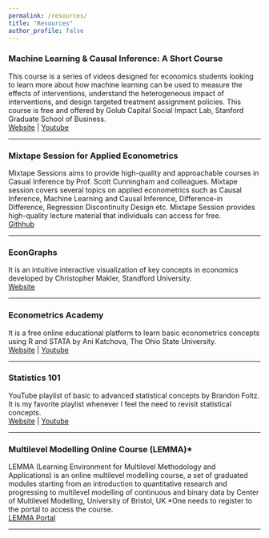 ```yaml
---
permalink: /resources/
title: "Resources"
author_profile: false
---
```


### Machine Learning & Causal Inference: A Short Course
This course is a series of videos designed for economics students looking to learn more about how machine learning can be used to measure the effects of interventions, understand the heterogeneous impact of interventions, and design targeted treatment assignment policies. This course is free and offered by Golub Capital Social Impact Lab, Stanford Graduate School of Business. \
[Website](https://www.gsb.stanford.edu/faculty-research/labs-initiatives/sil/research/methods/ai-machine-learning/short-course) | [Youtube](https://youtube.com/playlist?list=PLxq_lXOUlvQAoWZEqhRqHNezS30lI49G-&si=yEJmsdznXXnnvlP6)

---

### Mixtape Session for Applied Econometrics
Mixtape Sessions aims to provide high-quality and approachable courses in Casual Inference by Prof. Scott Cunningham and colleagues. Mixtape session covers several topics on applied econometrics such as Causal Inference, Machine Learning and Causal Inference, Difference-in Difference, Regression Discontinuity Design etc. Mixtape Session provides high-quality lecture material that individuals can access for free.\
[Githhub](https://github.com/Mixtape-Sessions/)

---

### EconGraphs
It is an intuitive interactive visualization of key concepts in economics developed by Christopher Makler, Standford University.\
[Website](http://www.econgraphs.org)

--- 

### Econometrics Academy
It is a free online educational platform to learn basic econometrics concepts using R and STATA by Ani Katchova, The Ohio State University.\
[Website](https://sites.google.com/site/econometricsacademy/) | [Youtube](https://www.youtube.com/channel/UCAN7taaPrBLX2LiWbFmJZfw) 

---

### Statistics 101
YouTube playlist of basic to advanced statistical concepts by Brandon Foltz. It is my favorite playlist whenever I feel the need to revisit statistical concepts.\
[Website](https://www.bcfoltz.com/stats-101/) | [Youtube](https://www.youtube.com/watch?v=Rb8MnMEJTI4&list=PLyuzqMwtJuvKwadONz4R9H2JFrOi8LFWt&index=112) 

---

### Multilevel Modelling Online Course (LEMMA)*
LEMMA (Learning Environment for Multilevel Methodology and Applications) is an online multilevel modelling course, a set of graduated modules starting from an introduction to quantitative research and progressing to multilevel modelling of continuous and binary data by Center of Multilevel Modelling, University of Bristol, UK
*One needs to register to the portal to access the course.\
[LEMMA Portal](https://www.cmm.bris.ac.uk/lemma/?_gl=1*1ibbgpy*_ga*OTY5MDA3OTE1LjE3MDcxMTE2MDI.*_ga_6R8SPL3HLT*MTcwOTEwNzUzNi4yMC4xLjE3MDkxMDgwMDEuNjAuMC4w&_ga=2.249036423.1418765723.1709021721-969007915.1707111602)  

---
